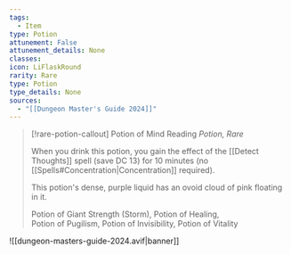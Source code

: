 ```yaml
---
tags:
  - Item
type: Potion
attunement: False
attunement_details: None
classes:
icon: LiFlaskRound
rarity: Rare
type: Potion
type_details: None
sources: 
  - "[[Dungeon Master's Guide 2024]]"
---
```

>[!rare-potion-callout] Potion of Mind Reading
>_Potion, Rare_
>
>When you drink this potion, you gain the effect of the [[Detect Thoughts]] spell (save DC 13) for 10 minutes (no [[Spells#Concentration\|Concentration]] required).
>
>This potion's dense, purple liquid has an ovoid cloud of pink floating in it.
>
>
>Potion of Giant Strength (Storm), Potion of Healing,  
>Potion of Pugilism, Potion of Invisibility, Potion of Vitality
>


![[dungeon-masters-guide-2024.avif|banner]]